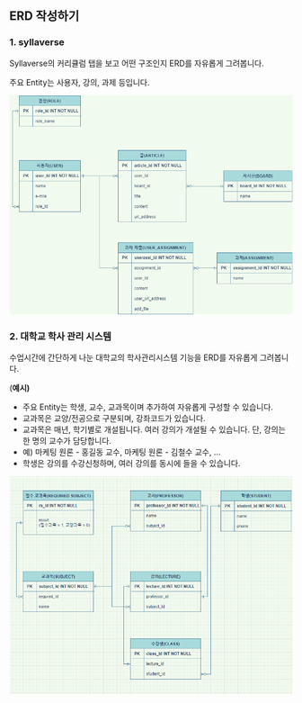 ## ERD 작성하기



### 1. syllaverse

Syllaverse의 커리큘럼 탭을 보고 어떤 구조인지 ERD를 자유롭게 그려봅니다.

주요 Entity는 사용자, 강의, 과제 등입니다.

![00](assets/00.png)

### 2. 대학교 학사 관리 시스템

수업시간에 간단하게 나눈 대학교의 학사관리시스템 기능을 ERD를 자유롭게 그려봅니다.

(**예시)**

- 주요 Entity는 학생, 교수, 교과목이며 추가하여 자유롭게 구성할 수 있습니다.
- 교과목은 교양/전공으로 구분되며, 강좌코드가 있습니다.
- 교과목은 매년, 학기별로 개설됩니다. 여러 강의가 개설될 수 있습니다. 단, 강의는 한 명의 교수가 담당합니다.
- 예) 마케팅 원론 - 홍길동 교수, 마케팅 원론 - 김철수 교수, …
- 학생은 강의를 수강신청하며, 여러 강의를 동시에 들을 수 있습니다.

![01](assets/01.png)
